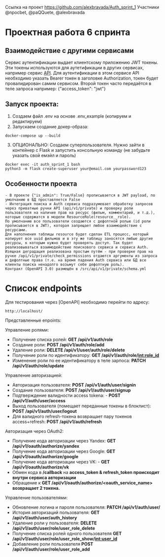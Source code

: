 Ссылка на проект https://github.com/alexbravada/Auth_sprint_1
Участники @npocbet, @paQQuete, @alexbravada
# Проектная работа 6 спринта

## Взаимодействие с другими сервисами

Сервис аутентификации выдает клиентскому приложению JWT токены. Эти токены используются для аутетификации в других
сервисах, например сервис [API](https://github.com/alexbravada/Async_API_sprint_2). Для аутентификации в этом
сервисе API необходимо указать Bearer токен в заголовке Authorization, токен будет провалидирован самим сервисом.
Второй токен часто передаётся в теле запроса например: {"access_token": "jwt"}


## Запуск проекта:

1. Создаем файл .env на основе .env_example (копируем и редактируем)
2. Запускаем создание докер-образа:

```
docker-compose up --build  
```


3. ОПЦИОНАЛЬНО: Создаем суперпользователя. Нужно зайти в контейнер с Flask и запустить консольную команду (не забудьте
   указать свой емэйл и пароль)

```
docker exec -it auth_sprint_1 bash
python3 -m flask create-superuser your@email.com yourpassword123
```

## Особенности проекта
```
- В проекте {"is_admin": True/False} прописывается в JWT payload, по умолчанию в БД проставляется False
- Интеграция поиска и Auth сервиса подразумевает обработку запросов через приватные ручки API (api/v1/private) и проверку роли пользователя на наличие прав на ресурс (фильм, комментарий, и т.д.), которые содержатся в модели ResourceRole(resource__role). 
По умолчанию все пользователи создаются с дефолтной ролью (id роли прописывается в JWT), которая запрещает любое взаимодействие с ресурсами. 
Для наполнения таблицы resource будет сделан ETL процесс, который копирует все uuid фильмов и в эту же таблицу заносятся любые другие ресурсы, к которым нужно будет проверять доступ. Так будет реализовываться взаимодействие поискового сервиса и сервиса Auth. 
Изящная деградация реализована простым путём - при проверке прав на ручке /api/v1/private/check_permissions отдаются аргументы из запроса и дефолтные права (т.е. на время падения Auth сервиса или БД все клиенты поиска ненадолго возьмут себе дефолтную роль).
Контракт (OpenAPI 3.0) размещён в /src/api/v1/private/schema.yml

```

# Список endpoints

Для тестирования через [OpenAPI] необходимо перейти по адресу:

```
http://localhost/
```

Представленные enpoints:

Управление ролями:

- Получение списка ролей: **GET /api/v1/auth/role**
- Создание роли: **POST /api/v1/auth/role/add**
- Удаление роли: **DELETE /api/v1/user/auth/role/delete**
- Получение роли по идентификатору: **GET /api/v1/auth/role/<int:role_id>**
- Изменение роли по ее идентификатору в теле зарпоса: **PATCH /api/v1/auth/role/update**

Управление авторизацией:

- Авторизация пользователя: **POST /api/v1/auth/user/signin**
- Создание пользователя: **POST /api/v1/auth/user/signup**
- Подтверждение валидности access tokena: - **POST /api/v1/auth/user/access**
- Выход пользователя (помещает переданные токены в блоклист): **POST /api/v1/auth/user/logout**
- Для валидного refresh-токена возвращает пару токенов access+refresh: **POST /api/v1/auth/refresh**

Авторизация через OAuth2:

- Получение кода авторизации через Yandex: **GET /api/v1/oauth/authorize/yandex**
- Получение кода авторизации через Google: **GET /api/v1/oauth/authorize/google**
- Получение кода авторизации через VK: - **GET /api/v1/oauth/authorize/vk**
- Обмен кода в **/callback** на **access_token & refresh_token происходит внутри сервиса авторизации**
- Обращение к **GET /api/v1/oauth/authorize/<oauth_service_name> возвращает 2 токена.**

Управление пользователями:

- Обновление логина и пароля пользователя: **PATCH /api/v1/auth/user/**
- История авторизаций пользователя: **GET /api/v1/auth/user/auth_history**
- Удаление роли у пользователя: **DELETE /api/v1/auth/user/role/user_role_delete**
- Получение списка ролей одного пользователя **GET /api/v1/auth/user/role/user_role_show/<int:user_id>**
- Добавление роли пользователя **POST /api/v1/auth/user/role/user_role_add**

